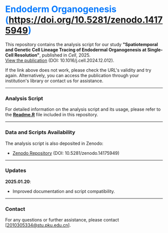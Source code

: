 # <span style="color: #007BFF;">Endoderm Organogenesis (https://doi.org/10.5281/zenodo.14175949) </span>

This repository contains the analysis script for our study **"Spatiotemporal and Genetic Cell Lineage Tracing of Endodermal Organogenesis at Single-Cell Resolution"**, published in *Cell*, 2025.  
[View the publication](https://www.cell.com/cell/abstract/S0092-8674(24)01425-9) (DOI: 10.1016/j.cell.2024.12.012).

If the link above does not work, please check the URL's validity and try again. Alternatively, you can access the publication through your institution's library or contact us for assistance.

---

### Analysis Script

For detailed information on the analysis script and its usage, please refer to the [**Readme.R**](Readme.R) file included in this repository.

---

### Data and Scripts Availability

The analysis script is also deposited in Zenodo:

- [Zenodo Repository](https://doi.org/10.5281/zenodo.14175949) (DOI: 10.5281/zenodo.14175949)  

---

### Updates

**2025.01.20**:  
- Improved documentation and script compatibility.

---

### Contact

For any questions or further assistance, please contact [2010305334@stu.pku.edu.cn].


